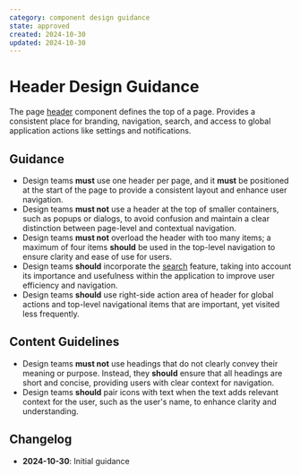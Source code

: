 ```yaml
---
category: component design guidance
state: approved
created: 2024-10-30
updated: 2024-10-30
---
```


# Header Design Guidance

The page [header](https://clarity.design/documentation/header) component defines the top of a page. Provides a consistent place for branding, navigation, search, and access to global application actions like settings and notifications.

## Guidance

- Design teams **must** use one header per page, and it **must** be positioned at the start of the page to provide a consistent layout and enhance user navigation.
- Design teams **must not** use a header at the top of smaller containers, such as popups or dialogs, to avoid confusion and maintain a clear distinction between page-level and contextual navigation.
- Design teams **must not** overload the header with too many items; a maximum of four items **should** be used in the top-level navigation to ensure clarity and ease of use for users.
- Design teams **should** incorporate the [search](https://clarity.design/documentation/header#search) feature, taking into account its importance and usefulness within the application to improve user efficiency and navigation.
- Design teams **should** use right-side action area of header for global actions and top-level navigational items that are important, yet visited less frequently.

## Content Guidelines

- Design teams **must not** use headings that do not clearly convey their meaning or purpose. Instead, they **should** ensure that all headings are short and concise, providing users with clear context for navigation.
- Design teams **should** pair icons with text when the text adds relevant context for the user, such as the user's name, to enhance clarity and understanding.

## Changelog

- **2024-10-30**: Initial guidance
